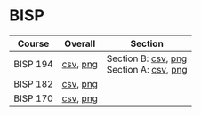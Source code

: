 # BISP

| Course | Overall | Section |
| ------ | ------- | ------- |
| BISP 194 | [csv](https://github.com/UCSD-Historical-Enrollment-Data/2024Spring/blob/main/overall/BISP%20194.csv), [png](https://raw.githubusercontent.com/UCSD-Historical-Enrollment-Data/2024Spring/main/plot_overall/BISP%20194.png) | Section B: [csv](https://github.com/UCSD-Historical-Enrollment-Data/2024Spring/blob/main/section/BISP%20194_B.csv), [png](https://raw.githubusercontent.com/UCSD-Historical-Enrollment-Data/2024Spring/main/plot_section/BISP%20194_B.png)<br>Section A: [csv](https://github.com/UCSD-Historical-Enrollment-Data/2024Spring/blob/main/section/BISP%20194_A.csv), [png](https://raw.githubusercontent.com/UCSD-Historical-Enrollment-Data/2024Spring/main/plot_section/BISP%20194_A.png) |
| BISP 182 | [csv](https://github.com/UCSD-Historical-Enrollment-Data/2024Spring/blob/main/overall/BISP%20182.csv), [png](https://raw.githubusercontent.com/UCSD-Historical-Enrollment-Data/2024Spring/main/plot_overall/BISP%20182.png) |  |
| BISP 170 | [csv](https://github.com/UCSD-Historical-Enrollment-Data/2024Spring/blob/main/overall/BISP%20170.csv), [png](https://raw.githubusercontent.com/UCSD-Historical-Enrollment-Data/2024Spring/main/plot_overall/BISP%20170.png) |  |
